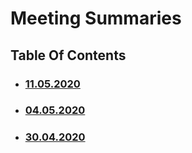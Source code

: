 # Meeting Summaries

## Table Of Contents

- ### [11.05.2020](https://schstp.github.io/Theater-Platform/meeting_summaries/11_05_2020/summary)
- ### [04.05.2020](https://schstp.github.io/Theater-Platform/meeting_summaries/04_05_2020/summary)
- ### [30.04.2020](https://schstp.github.io/Theater-Platform/meeting_summaries/30_04_2020/summary)

